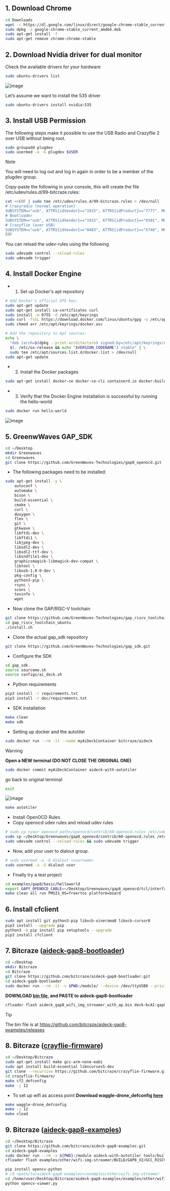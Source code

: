 ## 1. Download Chrome
```bash
cd Downloads
wget -c https://dl.google.com/linux/direct/google-chrome-stable_current_amd64.deb
sudo dpkg -i google-chrome-stable_current_amd64.deb
sudo apt-get install -f
sudo apt-get remove chrome-chrome-stable
```

## 2. Download Nvidia driver for dual monitor
Check the available drivers for your hardware
```bash
sudo ubuntu-drivers list
```
![image](https://github.com/zeus950068/NTHU_Micro_Drone_LAB/blob/main/CRAZYFLIE/TUTORIAL/CRAZYFLIE_UBUNTU_ENV_SET/image/nvidia_driver.png)

Let’s assume we want to install the 535 driver
```bash
sudo ubuntu-drivers install nvidia:535
```

## 3. Install USB Permission
The following steps make it possible to use the USB Radio and Crazyflie 2 over USB without being root.
```bash
sudo groupadd plugdev
sudo usermod -a -G plugdev $USER
```
> [!NOTE]
> You will need to log out and log in again in order to be a member of the plugdev group.

Copy-paste the following in your console, this will create the file /etc/udev/rules.d/99-bitcraze.rules:
```bash
cat <<EOF | sudo tee /etc/udev/rules.d/99-bitcraze.rules > /dev/null
# Crazyradio (normal operation)
SUBSYSTEM=="usb", ATTRS{idVendor}=="1915", ATTRS{idProduct}=="7777", MODE="0664", GROUP="plugdev"
# Bootloader
SUBSYSTEM=="usb", ATTRS{idVendor}=="1915", ATTRS{idProduct}=="0101", MODE="0664", GROUP="plugdev"
# Crazyflie (over USB)
SUBSYSTEM=="usb", ATTRS{idVendor}=="0483", ATTRS{idProduct}=="5740", MODE="0664", GROUP="plugdev"
EOF
```

You can reload the udev-rules using the following
```bash
sudo udevadm control --reload-rules
sudo udevadm trigger
```

## 4. Install Docker Engine
* 1. Set up Docker's apt repository
```bash
# Add Docker's official GPG key:
sudo apt-get update
sudo apt-get install ca-certificates curl
sudo install -m 0755 -d /etc/apt/keyrings
sudo curl -fsSL https://download.docker.com/linux/ubuntu/gpg -o /etc/apt/keyrings/docker.asc
sudo chmod a+r /etc/apt/keyrings/docker.asc

# Add the repository to Apt sources:
echo \
  "deb [arch=$(dpkg --print-architecture) signed-by=/etc/apt/keyrings/docker.asc] https://download.docker.com/linux/ubuntu \
  $(. /etc/os-release && echo "$VERSION_CODENAME") stable" | \
  sudo tee /etc/apt/sources.list.d/docker.list > /dev/null
sudo apt-get update
```

* 2. Install the Docker packages
```bash
sudo apt-get install docker-ce docker-ce-cli containerd.io docker-buildx-plugin docker-compose-plugin
```

* 3. Verify that the Docker Engine installation is successful by running the hello-world
```bash
sudo docker run hello-world
```
![image](https://github.com/zeus950068/NTHU_Micro_Drone_LAB/blob/main/CRAZYFLIE/TUTORIAL/CRAZYFLIE_UBUNTU_ENV_SET/image/docker%20run.png)

## 5. GreenwWaves GAP_SDK
```bash
cd ~/Desktop
mkdir Greenwaves
cd Greenwaves
git clone https://github.com/GreenWaves-Technologies/gap8_openocd.git
```

* The following packages need to be installed:
```bash
sudo apt-get install -y \
    autoconf \
    automake \
    bison \
    build-essential \
    cmake \
    curl \
    doxygen \
    flex \
    git \
    gtkwave \
    libftdi-dev \
    libftdi1 \
    libjpeg-dev \
    libsdl2-dev \
    libsdl2-ttf-dev \
    libsndfile1-dev \
    graphicsmagick-libmagick-dev-compat \
    libtool \
    libusb-1.0-0-dev \
    pkg-config \
    python3-pip \
    rsync \
    scons \
    texinfo \
    wget
```

* Now clone the GAP/RISC-V toolchain
```bash
git clone https://github.com/GreenWaves-Technologies/gap_riscv_toolchain_ubuntu.git
cd gap_riscv_toolchain_ubuntu
./install.sh
```

* Clone the actual gap_sdk repository
```bash
git clone https://github.com/GreenWaves-Technologies/gap_sdk.git
```

* Configure the SDK
```bash
cd gap_sdk
source sourceme.sh
source configs/ai_deck.sh
```

* Python requirements
```bash
pip3 install -r requirements.txt
pip3 install -r doc/requirements.txt
```

* SDK installation
```bash
make clean
make sdk
```

* Setting up docker and the autotiler
```bash
sudo docker run --rm -it --name myAiDeckContainer bitcraze/aideck
```

> [!WARNING]
> **Open a NEW terminal (DO NOT CLOSE THE ORIGINAL ONE)**
```bash
sudo docker commit myAiDeckContainer aideck-with-autotiler
```

go back to original terminal
```bash
exit
```
![image](https://github.com/zeus950068/NTHU_Micro_Drone_LAB/blob/main/CRAZYFLIE/TUTORIAL/CRAZYFLIE_UBUNTU_ENV_SET/image/autotiler.png)

```bash
make autotiler
```

* Install OpenOCD Rules
* Copy openocd udev rules and reload udev rules
```bash
# sudo cp <your openocd path>/openocd/contrib/60-openocd.rules /etc/udev/rules.d
sudo cp ~/Desktop/Greenwaves/gap8_openocd/contrib/60-openocd.rules /etc/udev/rules.d
sudo udevadm control --reload-rules && sudo udevadm trigger
```

* Now, add your user to dialout group.
```bash
# sudo usermod -a -G dialout <username>
sudo usermod -a -G dialout user
```

* Finally try a test project
```bash
cd examples/gap8/basic/helloworld
export GAPY_OPENOCD_CABLE=~/Desktop/Greenwaves/gap8_openocd/tcl/interface/ftdi/olimex-arm-usb-tiny-h.cfg
make clean all run PMSIS_OS=freertos platform=board
```

## 6. Install cfclient
```bash
sudo apt install git python3-pip libxcb-xinerama0 libxcb-cursor0
pip3 install --upgrade pip
python3 -m pip install pip setuptools --upgrade
pip3 install cfclient
```

## 7. Bitcraze ([aideck-gap8-bootloader](https://github.com/bitcraze/aideck-gap8-examples))
```bash
cd ~/Desktop
mkdir Bitcraze
cd Bitcraze
git clone https://github.com/bitcraze/aideck-gap8-bootloader.git
cd aideck-gap8-bootloader
sudo docker run --rm -it -v $PWD:/module/ --device /dev/ttyUSB0 --privileged -P bitcraze/aideck /bin/bash -c 'export GAPY_OPENOCD_CABLE=interface/ftdi/olimex-arm-usb-tiny-h.cfg; source /gap_sdk/configs/ai_deck.sh; cd /module/;  make all image flash'
```

**DOWNLOAD [bin file](https://github.com/bitcraze/aideck-gap8-examples/releases/download/2023.10-rc2/aideck_gap8_wifi_img_streamer_with_ap.bin), and PASTE to aideck-gap8-bootloader**
```bash
cfloader flash aideck_gap8_wifi_img_streamer_with_ap.bin deck-bcAI:gap8-fw -w radio://0/80/2M
```

> [!TIP]
> The bin file is at https://github.com/bitcraze/aideck-gap8-examples/releases

## 8. Bitcraze ([crayflie-firmware](https://github.com/bitcraze/crazyflie-firmware))
```bash
cd ~/Desktop/Bitcraze
sudo apt-get install make gcc-arm-none-eabi
sudo apt install build-essential libncurses5-dev
git clone --recursive https://github.com/bitcraze/crazyflie-firmware.git
cd crazyflie-firmware/
make cf2_defconfig
make -j 12
```

* To set up wifi as access point
**Download waggle-drone_defconfig [here](https://github.com/zeus950068/NTHU_Micro_Drone_LAB/blob/main/CRAZYFLIE/TUTORIAL/CRAZYFLIE_UBUNTU_ENV_SET/waggle-drone_defconfig)**
```bash
make waggle-drone_defconfig
make -j 12
make cload
```

## 9. Bitcraze ([aideck-gap8-examples](https://github.com/bitcraze/aideck-gap8-examples))
```bash
cd ~/Desktop/Bitcraze
git clone https://github.com/bitcraze/aideck-gap8-examples.git
cd aideck-gap8-examples
sudo docker run --rm -v ${PWD}:/module aideck-with-autotiler tools/build/make-example examples/other/wifi-img-streamer image
cfloader flash examples/other/wifi-img-streamer/BUILD/GAP8_V2/GCC_RISCV_FREERTOS/target.board.devices.flash.img deck-bcAI:gap8-fw -w radio://0/80/2M
```

```bash
pip install opencv-python
# cd <path/to/aideck-gap8-examples>/examples/other/wifi-img-streamer
cd /home/user/Desktop/Bitcraze/aideck-gap8-examples/examples/other/wifi-img-streamer
python opencv-viewer.py
```
